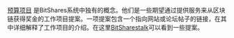 [预算项目](introduction/workers) 是BitShares系统中独有的概念。他们是一些期望通过提供服务来从区块链获得奖金的工作项目提案。一项提案包含一个指向网站或论坛帖子的链接，在其中详细解释了工作项目的介绍。在这里[BitSharestalk](https://bitsharestalk.org/index.php/board,103.0.html)可以看到一些提案。